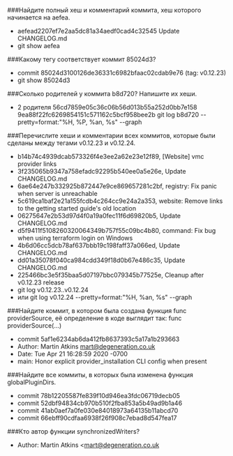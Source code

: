 ###Найдите полный хеш и комментарий коммита, хеш которого начинается на aefea. 
* aefead2207ef7e2aa5dc81a34aedf0cad4c32545   Update CHANGELOG.md
* git show aefea

###Какому тегу соответствует коммит 85024d3? 
* commit 85024d3100126de36331c6982bfaac02cdab9e76 (tag: v0.12.23)
* git show 85024d3

###Сколько родителей у коммита b8d720? Напишите их хеши. 
* 2 родителя 56cd7859e05c36c06b56d013b55a252d0bb7e158 9ea88f22fc6269854151c571162c5bcf958bee2b
git log b8d720 --pretty=format:"%H, %P, %an, %s" --graph

###Перечислите хеши и комментарии всех коммитов, которые были сделаны между тегами v0.12.23 и v0.12.24. 
* b14b74c4939dcab573326f4e3ee2a62e23e12f89, [Website] vmc provider links
* 3f235065b9347a758efadc92295b540ee0a5e26e, Update CHANGELOG.md
* 6ae64e247b332925b872447e9ce869657281c2bf, registry: Fix panic when server is unreachable
* 5c619ca1baf2e21a155fcdb4c264cc9e24a2a353, website: Remove links to the getting started guide's old location
* 06275647e2b53d97d4f0a19a0fec11f6d69820b5, Update CHANGELOG.md
* d5f9411f5108260320064349b757f55c09bc4b80, command: Fix bug when using terraform login on Windows
* 4b6d06cc5dcb78af637bbb19c198faff37a066ed, Update CHANGELOG.md
* dd01a35078f040ca984cdd349f18d0b67e486c35, Update CHANGELOG.md
* 225466bc3e5f35baa5d07197bbc079345b77525e, Cleanup after v0.12.23 release
* git log v0.12.23..v0.12.24
* или git log v0.12.24 --pretty=format:"%H, %an, %s" --graph


###Найдите коммит, в котором была создана функция func providerSource, её определение в коде выглядит так: func providerSource(...) 
* commit 5af1e6234ab6da412fb8637393c5a17a1b293663
* Author: Martin Atkins <mart@degeneration.co.uk>
* Date:   Tue Apr 21 16:28:59 2020 -0700
* main: Honor explicit provider_installation CLI config when present


###Найдите все коммиты, в которых была изменена функция globalPluginDirs. 
* commit 78b12205587fe839f10d946ea3fdc06719decb05
* commit 52dbf94834cb970b510f2fba853a5b49ad9b1a46
* commit 41ab0aef7a0fe030e84018973a64135b11abcd70
* commit 66ebff90cdfaa6938f26f908c7ebad8d547fea17

###Кто автор функции synchronizedWriters? 
* Author: Martin Atkins <mart@degeneration.co.uk

